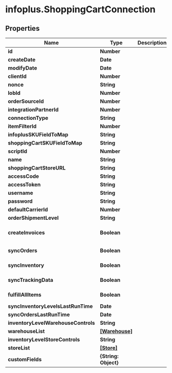 # infoplus.ShoppingCartConnection

## Properties
Name | Type | Description | Notes
------------ | ------------- | ------------- | -------------
**id** | **Number** |  | [optional] 
**createDate** | **Date** |  | [optional] 
**modifyDate** | **Date** |  | [optional] 
**clientId** | **Number** |  | [optional] 
**nonce** | **String** |  | [optional] 
**lobId** | **Number** |  | 
**orderSourceId** | **Number** |  | 
**integrationPartnerId** | **Number** |  | 
**connectionType** | **String** |  | 
**itemFilterId** | **Number** |  | [optional] 
**infoplusSKUFieldToMap** | **String** |  | 
**shoppingCartSKUFieldToMap** | **String** |  | 
**scriptId** | **Number** |  | [optional] 
**name** | **String** |  | 
**shoppingCartStoreURL** | **String** |  | 
**accessCode** | **String** |  | 
**accessToken** | **String** |  | 
**username** | **String** |  | 
**password** | **String** |  | 
**defaultCarrierId** | **Number** |  | [optional] 
**orderShipmentLevel** | **String** |  | 
**createInvoices** | **Boolean** |  | [optional] [default to false]
**syncOrders** | **Boolean** |  | [default to false]
**syncInventory** | **Boolean** |  | [default to false]
**syncTrackingData** | **Boolean** |  | [default to false]
**fulfillAllItems** | **Boolean** |  | [default to false]
**syncInventoryLevelsLastRunTime** | **Date** |  | [optional] 
**syncOrdersLastRunTime** | **Date** |  | [optional] 
**inventoryLevelWarehouseControls** | **String** |  | 
**warehouseList** | [**[Warehouse]**](Warehouse.md) |  | [optional] 
**inventoryLevelStoreControls** | **String** |  | 
**storeList** | [**[Store]**](Store.md) |  | [optional] 
**customFields** | **{String: Object}** |  | [optional] 


